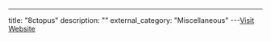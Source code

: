---
title: "8ctopus"
description: ""
external_category: "Miscellaneous"
---[Visit Website](https://github.com/8ctopus)

